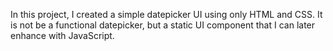 In this project, I created a simple datepicker UI using only HTML and CSS. 
It is not be a functional datepicker, but a static UI component that I can later enhance with JavaScript.
